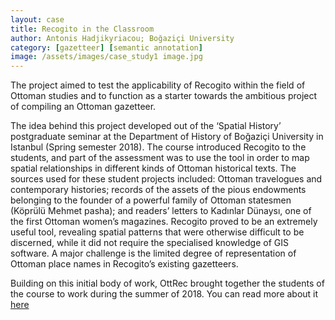 ```yaml
---
layout: case
title: Recogito in the Classroom
author: Antonis Hadjikyriacou; Boğaziçi University
category: [gazetteer] [semantic annotation]
image: /assets/images/case_study1 image.jpg
---
```


The project aimed to test the applicability of Recogito within the field of Ottoman studies and to function as a starter towards the 
ambitious project of compiling an Ottoman gazetteer.

The idea behind this project developed out of the ‘Spatial History’ postgraduate seminar at the Department of History of Boğaziçi University
in Istanbul (Spring semester 2018). The course introduced Recogito to the students, and part of the assessment was to use the tool in 
order to map spatial relationships in different kinds of Ottoman historical texts. The sources used for these student projects included: 
Ottoman travelogues and contemporary histories; records of the assets of the pious endowments belonging to the founder of a powerful 
family of Ottoman statesmen (Köprülü Mehmet pasha); and readers’ letters to Kadınlar Dünaysı, one of the first Ottoman women’s magazines. 
Recogito proved to be an extremely useful tool, revealing spatial patterns that were otherwise difficult to be discerned, while it did not 
require the specialised knowledge of GIS software. A major challenge is the limited degree of representation of Ottoman place names in 
Recogito’s existing gazetteers.

Building on this initial body of work, OttRec brought together the students of the course to work during the summer of 2018. You can read more about it [here](https://pro.europeana.eu/page/issue-12-pelagios#using-recogito-in-the-ottoman-history-classroom) 



